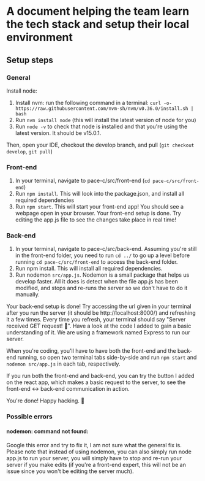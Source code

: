 # A document helping the team learn the tech stack and setup their local environment

## Setup steps
### General
Install node: 
1. Install nvm: run the following command in a terminal: `curl -o- https://raw.githubusercontent.com/nvm-sh/nvm/v0.36.0/install.sh | bash`
2. Run `nvm install node` (this will install the latest version of node for you)
3. Run `node -v` to check that node is installed and that you're using the latest version. It should be v15.0.1. 

Then, open your IDE, checkout the develop branch, and pull (`git checkout develop`, `git pull`)
### Front-end
1. In your terminal, navigate to pace-c/src/front-end (`cd pace-c/src/front-end`)
2. Run `npm install`. This will look into the package.json, and install all required dependencies
3. Run `npm start`. This will start your front-end app! You should see a webpage open in your browser. 
Your front-end setup is done. Try editing the app.js file to see the changes take place in real time!

### Back-end
1. In your terminal, navigate to pace-c/src/back-end. Assuming you're still in the front-end folder, you need to run `cd ../` to go up a level before running `cd pace-c/src/front-end` to access the back-end folder. 
2. Run npm install. This will install all required dependencies. 
3. Run nodemon `src/app.js`. Nodemon is a small package that helps us develop faster. All it does is detect when the file app.js has been modified, and stops and re-runs the server so we don't have to do it manually.  

Your back-end setup is done! Try accessing the url given in your terminal after you run the server (it should be http://localhost:8000/) and refreshing it a few times. Every time you refresh, your terminal should say "Server received GET request! 🚀". Have a look at the code I added to gain a basic understanding of it. We are using a framework named Express to run our server.

When you're coding, you'll have to have both the front-end and the back-end running, so open two terminal tabs side-by-side and run `npm start` and `nodemon src/app.js` in each tab, respectively. 

If you run both the front-end and back-end, you can try the button I added on the react app, which makes a basic request to the server, to see the front-end <-> back-end communication in action. 

You're done! Happy hacking. 🍳

### Possible errors
#### nodemon: command not found:  
Google this error and try to fix it, I am not sure what the general fix is. Please note that instead of using nodemon, you can also simply run node app.js to run your server, you will simply have to stop and re-run your server if you make edits (if you're a front-end expert, this will not be an issue since you won't be editing the server much).  
